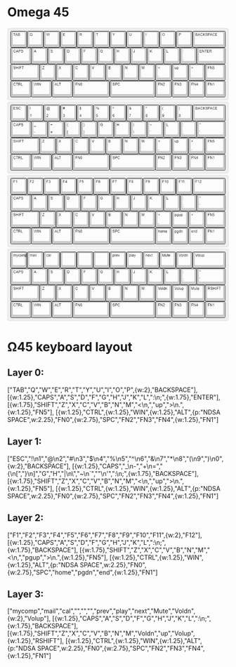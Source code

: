 # Omega 45 
![omega45_0](omega45_0.jpg)
![omega45_1](omega45_1.jpg)
![omega45_2](omega45_2.jpg)
![omega45_3](omega45_3.jpg)

# Ω45 keyboard layout

## Layer 0:

["TAB","Q","W","E","R","T","Y","U","I","O","P",{w:2},"BACKSPACE"],
[{w:1.25},"CAPS","A","S","D","F","G","H","J","K","L",":\n;",{w:1.75},"ENTER"],
[{w:1.75},"SHIFT","Z","X","C","V","B","N","M","<\n,","up",">\n.",{w:1.25},"FN5"],
[{w:1.25},"CTRL",{w:1.25},"WIN",{w:1.25},"ALT",{p:"NDSA SPACE",w:2.25},"FN0",{w:2.75},"SPC","FN2","FN3","FN4",{w:1.25},"FN1"]

## Layer 1:

["ESC","!\n1","@\n2","#\n3","$\n4","%\n5","^\n6","&\n7","*\n8","(\n9",")\n0",{w:2},"BACKSPACE"],
[{w:1.25},"CAPS","_\n-","+\n=","{\n[","}\n]","G","H","|\n\\","~\n`","\"\n'",":\n;",{w:1.75},"BACKSPACE"],
[{w:1.75},"SHIFT","Z","X","C","V","B","N","M","<\n,","up",">\n.",{w:1.25},"FN5"],
[{w:1.25},"CTRL",{w:1.25},"WIN",{w:1.25},"ALT",{p:"NDSA SPACE",w:2.25},"FN0",{w:2.75},"SPC","FN2","FN3","FN4",{w:1.25},"FN1"]

## Layer 2:

["F1","F2","F3","F4","F5","F6","F7","F8","F9","F10","F11",{w:2},"F12"],
[{w:1.25},"CAPS","A","S","D","F","G","H","J","K","L",":\n;",{w:1.75},"BACKSPACE"],
[{w:1.75},"SHIFT","Z","X","C","V","B","N","M","<\n,","pgup",">\n.",{w:1.25},"FN5"],
[{w:1.25},"CTRL",{w:1.25},"WIN",{w:1.25},"ALT",{p:"NDSA SPACE",w:2.25},"FN0",{w:2.75},"SPC","home","pgdn","end",{w:1.25},"FN1"]

## Layer 3:

["mycomp","mail","cal","","","","prev","play","next","Mute","Voldn",{w:2},"Volup"],
[{w:1.25},"CAPS","A","S","D","F","G","H","J","K","L",":\n;",{w:1.75},"BACKSPACE"],
[{w:1.75},"SHIFT","Z","X","C","V","B","N","M","Voldn","up","Volup",{w:1.25},"RSHIFT"],
[{w:1.25},"CTRL",{w:1.25},"WIN",{w:1.25},"ALT",{p:"NDSA SPACE",w:2.25},"FN0",{w:2.75},"SPC","FN2","FN3","FN4",{w:1.25},"FN1"]

